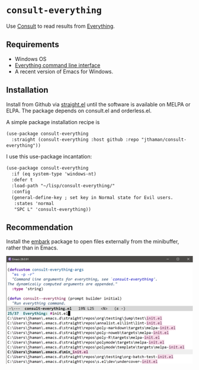 # `consult-everything`

Use [Consult](https://github.com/minad/consult) to read results from [Everything](https://www.voidtools.com).

## Requirements

- Windows OS
- [Everything command line interface](https://www.voidtools.com/support/everything/command_line_interface/)
- A recent version of Emacs for Windows.

## Installation

Install from Github via [straight.el](https://github.com/radian-software/straight.el) until the software is available on MELPA or ELPA. The package depends on consult.el and orderless.el.

A simple package installation recipe is

```emacs-lisp
(use-package consult-everything
  :straight (consult-everything :host github :repo "jthaman/consult-everything"))
```

I use this use-package incantation:

```emacs-lisp
(use-package consult-everything
  :if (eq system-type 'windows-nt)
  :defer t
  :load-path "~/lisp/consult-everything/"
  :config
  (general-define-key ; set key in Normal state for Evil users.
   :states 'normal
   "SPC L" 'consult-everything))
```
## Recommendation

Install the [embark](https://github.com/oantolin/embark) package to open files externally from the minibuffer, rather than in Emacs.

![](pic.png)
